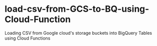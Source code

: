 # load-csv-from-GCS-to-BQ-using-Cloud-Function
Loading CSV from Google cloud's storage buckets into BigQuery Tables using Cloud Functions
